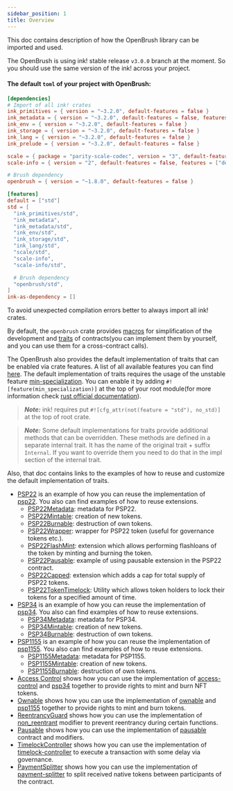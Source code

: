 ```yaml
---
sidebar_position: 1
title: Overview
---
```


This doc contains description of how the OpenBrush library can be imported and used. 

The OpenBrush is using ink! stable release `v3.0.0` branch at the moment.
So you should use the same version of the ink! across your project.

#### The default `toml` of your project with OpenBrush:
```toml
[dependencies]
# Import of all ink! crates
ink_primitives = { version = "~3.2.0", default-features = false }
ink_metadata = { version = "~3.2.0", default-features = false, features = ["derive"], optional = true }
ink_env = { version = "~3.2.0", default-features = false }
ink_storage = { version = "~3.2.0", default-features = false }
ink_lang = { version = "~3.2.0", default-features = false }
ink_prelude = { version = "~3.2.0", default-features = false }

scale = { package = "parity-scale-codec", version = "3", default-features = false, features = ["derive"] }
scale-info = { version = "2", default-features = false, features = ["derive"], optional = true }

# Brush dependency
openbrush = { version = "~1.8.0", default-features = false }

[features]
default = ["std"]
std = [
  "ink_primitives/std",
  "ink_metadata",
  "ink_metadata/std",
  "ink_env/std",
  "ink_storage/std",
  "ink_lang/std",
  "scale/std",
  "scale-info",
  "scale-info/std",

  # Brush dependency
  "openbrush/std",
]
ink-as-dependency = []
```

To avoid unexpected compilation errors better to always import all ink! crates.

By default, the `openbrush` crate provides [macros](https://github.com/Supercolony-net/openbrush-contracts/blob/main/lang/macro/lib.rs)
for simplification of the development and [traits](https://github.com/Supercolony-net/openbrush-contracts/tree/master/contracts/src/traits) of 
contracts(you can implement them by yourself, and you can use them for a cross-contract calls). 

The OpenBrush also provides the default implementation of traits that can be enabled via crate features. 
A list of all available features you can find [here](https://github.com/Supercolony-net/openbrush-contracts/blob/main/Cargo.toml#L36).
The default implementation of traits requires the usage of the unstable feature [min-specialization](https://doc.rust-lang.org/beta/unstable-book/language-features/min-specialization.html).
You can enable it by adding `#![feature(min_specialization)]` at the top of your root module(for more information check [rust official documentation](https://doc.rust-lang.org/rustdoc/unstable-features.html)). 

> **_Note:_**  ink! requires put `#![cfg_attr(not(feature = "std"), no_std)]` at the top of root crate.

> **_Note:_**  Some default implementations for traits provide additional methods that can be overridden. 
> These methods are defined in a separate internal trait. It has the name of the original trait + suffix `Internal`. 
> If you want to override them you need to do that in the impl section of the internal trait.

Also, that doc contains links to the examples of how to reuse and customize the default implementation of traits.

* [PSP22](PSP22/psp22.md) is an example of how you can reuse the implementation of
  [psp22](https://github.com/Supercolony-net/openbrush-contracts/tree/master/contracts/src/token/psp22). You also can find examples of how to reuse extensions.
  * [PSP22Metadata](PSP22/Extensions/metadata.md): metadata for PSP22.
  * [PSP22Mintable](PSP22/Extensions/mintable.md): creation of new tokens.
  * [PSP22Burnable](PSP22/Extensions/burnable.md): destruction of own tokens.
  * [PSP22Wrapper](PSP22/Extensions/wrapper.md): wrapper for PSP22 token (useful for governance tokens etc.).
  * [PSP22FlashMint](PSP22/Extensions/flashmint.md): extension which allows performing flashloans of the token by minting and burning the token.
  * [PSP22Pausable](PSP22/Extensions/pausable.md): example of using pausable extension in the PSP22 contract.
  * [PSP22Capped](PSP22/Extensions/capped.md): extension which adds a cap for total supply of PSP22 tokens.
  * [PSP22TokenTimelock](PSP22/Utils/token-timelock.md): Utility which allows token holders to lock their tokens for a specified amount of time.
* [PSP34](PSP34/psp34.md) is an example of how you can reuse the implementation of
  [psp34](https://github.com/Supercolony-net/openbrush-contracts/tree/master/contracts/src/token/psp34). You also can find examples of how to reuse extensions.
  * [PSP34Metadata](PSP34/Extensions/metadata.md): metadata for PSP34.
  * [PSP34Mintable](PSP34/Extensions/mintable.md): creation of new tokens.
  * [PSP34Burnable](PSP34/Extensions/burnable.md): destruction of own tokens.
* [PSP1155](PSP1155/psp1155.md) is an example of how you can reuse the implementation of
  [psp1155](https://github.com/Supercolony-net/openbrush-contracts/tree/master/contracts/src/token/psp1155). You also can find examples of how to reuse extensions.
  * [PSP1155Metadata](PSP1155/Extensions/metadata.md): metadata for PSP1155.
  * [PSP1155Mintable](PSP1155/Extensions/mintable.md): creation of new tokens.
  * [PSP1155Burnable](PSP1155/Extensions/burnable.md): destruction of own tokens.
* [Access Control](access-control.md) shows how you can use the implementation of
  [access-control](https://github.com/Supercolony-net/openbrush-contracts/tree/master/contracts/src/access/access_control) and
  [psp34](https://github.com/Supercolony-net/openbrush-contracts/tree/master/contracts/src/token/psp34) together to provide rights to mint and burn NFT tokens.
* [Ownable](ownable.md) shows how you can use the implementation of
  [ownable](https://github.com/Supercolony-net/openbrush-contracts/tree/master/contracts/src/access/ownable) and
  [psp1155](https://github.com/Supercolony-net/openbrush-contracts/tree/master/contracts/src/token/psp1155) together to provide rights to mint and burn tokens.
* [ReentrancyGuard](reentrancy-guard.md) shows how you can use the implementation of
  [non_reentrant](https://github.com/Supercolony-net/openbrush-contracts/tree/master/contracts/src/security/reentrancy_guard)
  modifier to prevent reentrancy during certain functions.
* [Pausable](pausable.md) shows how you can use the implementation of
  [pausable](https://github.com/Supercolony-net/openbrush-contracts/tree/master/contracts/src/security/pausable)
  contract and modifiers.
* [TimelockController](timelock-controller.md) shows how you can use the implementation of
  [timelock-controller](https://github.com/Supercolony-net/openbrush-contracts/tree/master/contracts/src/governance/timelock_controller)
  to execute a transaction with some delay via governance.
* [PaymentSplitter](payment-splitter.md) shows how you can use the implementation of
  [payment-splitter](https://github.com/Supercolony-net/openbrush-contracts/tree/master/contracts/src/finance/payment_splitter)
  to split received native tokens between participants of the contract.